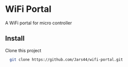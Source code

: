 
# WiFi Portal

A WiFi portal for micro controller
## Install

Clone this project

```bash
  git clone https://github.com/Jars44/wifi-portal.git
```

